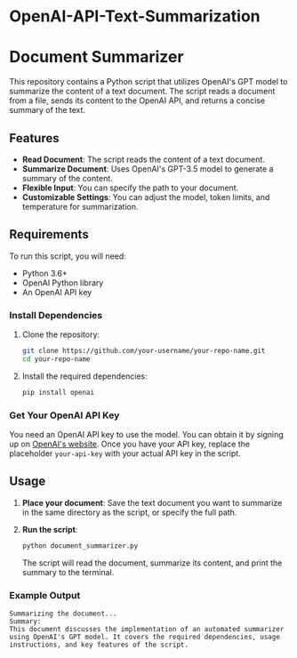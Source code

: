 # OpenAI-API-Text-Summarization

# Document Summarizer

This repository contains a Python script that utilizes OpenAI's GPT model to summarize the content of a text document. The script reads a document from a file, sends its content to the OpenAI API, and returns a concise summary of the text.

## Features

- **Read Document**: The script reads the content of a text document.
- **Summarize Document**: Uses OpenAI's GPT-3.5 model to generate a summary of the content.
- **Flexible Input**: You can specify the path to your document.
- **Customizable Settings**: You can adjust the model, token limits, and temperature for summarization.

## Requirements

To run this script, you will need:

- Python 3.6+
- OpenAI Python library
- An OpenAI API key

### Install Dependencies

1. Clone the repository:

    ```bash
    git clone https://github.com/your-username/your-repo-name.git
    cd your-repo-name
    ```

2. Install the required dependencies:

    ```bash
    pip install openai
    ```

### Get Your OpenAI API Key

You need an OpenAI API key to use the model. You can obtain it by signing up on [OpenAI's website](https://beta.openai.com/signup/). Once you have your API key, replace the placeholder `your-api-key` with your actual API key in the script.

## Usage

1. **Place your document**: Save the text document you want to summarize in the same directory as the script, or specify the full path.

2. **Run the script**:

    ```bash
    python document_summarizer.py
    ```

   The script will read the document, summarize its content, and print the summary to the terminal.

### Example Output

```plaintext
Summarizing the document...
Summary:
This document discusses the implementation of an automated summarizer using OpenAI's GPT model. It covers the required dependencies, usage instructions, and key features of the script.

